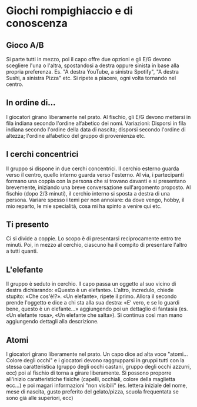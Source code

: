 # Giochi rompighiaccio e di conoscenza

## Gioco A/B

Si parte tutti in mezzo, poi il capo offre due opzioni e gli E/G devono scegliere l'una o l'altra, spostandosi a destra oppure sinista in base alla propria preferenza. Es. "A destra YouTube, a sinistra Spotify", "A destra Sushi, a sinistra Pizza" etc.
Si ripete a piacere, ogni volta tornando nel centro.


## In ordine di...

I giocatori girano liberamente nel prato. Al fischio, gli E/G devono mettersi in fila indiana secondo l'ordine alfabetico dei nomi.
Variazioni: Disporsi in fila indiana secondo l'ordine della data di nascita; disporsi secondo l'ordine di altezza; l'ordine alfabetico del gruppo di provenienza etc.


## I cerchi concentrici

Il gruppo si dispone in due cerchi concentrici. Il cerchio esterno guarda verso il centro, quello interno guarda verso l'esterno.
Al via, i partecipanti formano una coppia con la persona che si trovano davanti e si presentano brevemente, iniziando una breve conversazione
sull'argomento proposto. Al fischio (dopo 2/3 minuti), il cerchio interno si sposta a destra di una persona.
Variare spesso i temi per non annoiare: da dove vengo, hobby, il mio reparto, le mie specialità, cosa mi ha spinto a venire qui etc.


## Ti presento

Ci si divide a coppie. Lo scopo è di presentarsi reciprocamente entro tre minuti. Poi, in mezzo al cerchio, ciascuno ha il compito di presentare l'altro a tutti quanti.


## L'elefante
Il gruppo è seduto in cerchio. Il capo passa un oggetto al suo vicino di destra dichiarando: «Questo è un elefante». L'altro, incredulo, chiede stupito: «Che cos'è!?». «Un elefante», ripete il primo. Allora il secondo prende l'oggetto e dice a chi sta alla sua destra: «E' vero, e se lo guardi bene, questo è un elefante...» aggiungendo poi un dettaglio di fantasia (es. «Un elefante rosa», «Un elefante che salta»). Si continua così man mano aggiungendo dettagli alla descrizione.

## Atomi

I giocatori girano liberamente nel prato. Un capo dice ad alta voce "atomi... Colore degli occhi" e i giocatori devono raggrupparsi in gruppi tutti con la stessa caratteristica (gruppo degli occhi castani, gruppo degli occhi azzurri, ecc) poi al fischio di torna a girare liberamente.
Si possono proporre all'inizio caratteristiche fisiche (capelli, occhiali, colore della maglietta ecc...) e poi magari informazioni "non visibili" (es. lettera iniziale del nome, mese di nascita, gusto preferito del gelato/pizza, scuola frequentata se sono già alle superiori, ecc)
